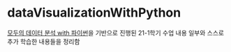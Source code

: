 # dataVisualizationWithPython

[모두의 데이터 분석 with 파이썬](https://thebook.io/007029/, "모두의 데이터 분석 with 파이썬")을 기반으로 진행된 21-1학기 수업 내용 일부와 스스로 추가 학습한 내용들을 정리함
